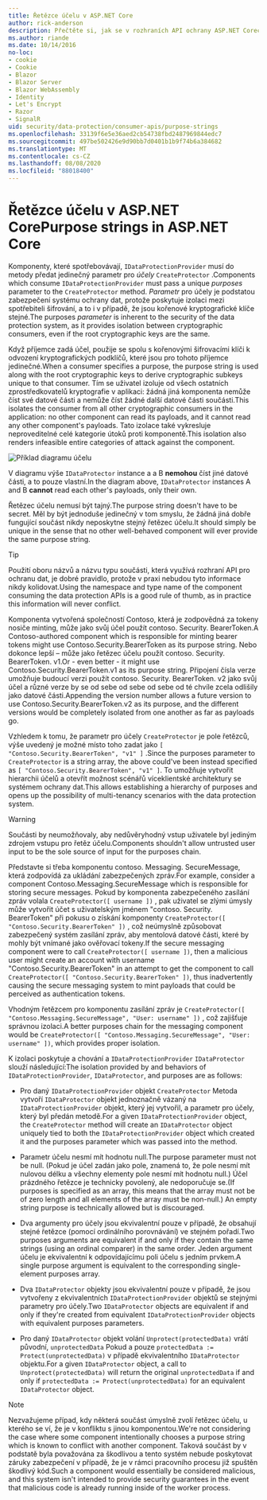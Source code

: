 ```yaml
---
title: Řetězce účelu v ASP.NET Core
author: rick-anderson
description: Přečtěte si, jak se v rozhraních API ochrany ASP.NET Corech dat používají řetězce účelu.
ms.author: riande
ms.date: 10/14/2016
no-loc:
- cookie
- Cookie
- Blazor
- Blazor Server
- Blazor WebAssembly
- Identity
- Let's Encrypt
- Razor
- SignalR
uid: security/data-protection/consumer-apis/purpose-strings
ms.openlocfilehash: 33139f6e5e36aed2cb54738fbd2487969844edc7
ms.sourcegitcommit: 497be502426e9d90bb7d0401b1b9f74b6a384682
ms.translationtype: MT
ms.contentlocale: cs-CZ
ms.lasthandoff: 08/08/2020
ms.locfileid: "88018400"
---
```

# <a name="purpose-strings-in-aspnet-core"></a><span data-ttu-id="91699-103">Řetězce účelu v ASP.NET Core</span><span class="sxs-lookup"><span data-stu-id="91699-103">Purpose strings in ASP.NET Core</span></span>

<a name="data-protection-consumer-apis-purposes"></a>

<span data-ttu-id="91699-104">Komponenty, které spotřebovávají, `IDataProtectionProvider` musí do metody předat jedinečný parametr pro *účely* `CreateProtector` .</span><span class="sxs-lookup"><span data-stu-id="91699-104">Components which consume `IDataProtectionProvider` must pass a unique *purposes* parameter to the `CreateProtector` method.</span></span> <span data-ttu-id="91699-105">*Parametr* pro účely je podstatou zabezpečení systému ochrany dat, protože poskytuje izolaci mezi spotřebiteli šifrování, a to i v případě, že jsou kořenové kryptografické klíče stejné.</span><span class="sxs-lookup"><span data-stu-id="91699-105">The purposes *parameter* is inherent to the security of the data protection system, as it provides isolation between cryptographic consumers, even if the root cryptographic keys are the same.</span></span>

<span data-ttu-id="91699-106">Když příjemce zadá účel, použije se spolu s kořenovými šifrovacími klíči k odvození kryptografických podklíčů, které jsou pro tohoto příjemce jedinečné.</span><span class="sxs-lookup"><span data-stu-id="91699-106">When a consumer specifies a purpose, the purpose string is used along with the root cryptographic keys to derive cryptographic subkeys unique to that consumer.</span></span> <span data-ttu-id="91699-107">Tím se uživatel izoluje od všech ostatních zprostředkovatelů kryptografie v aplikaci: žádná jiná komponenta nemůže číst své datové části a nemůže číst žádné další datové části součásti.</span><span class="sxs-lookup"><span data-stu-id="91699-107">This isolates the consumer from all other cryptographic consumers in the application: no other component can read its payloads, and it cannot read any other component's payloads.</span></span> <span data-ttu-id="91699-108">Tato izolace také vykresluje neproveditelné celé kategorie útoků proti komponentě.</span><span class="sxs-lookup"><span data-stu-id="91699-108">This isolation also renders infeasible entire categories of attack against the component.</span></span>

![Příklad diagramu účelu](purpose-strings/_static/purposes.png)

<span data-ttu-id="91699-110">V diagramu výše `IDataProtector` instance a a B **nemohou** číst jiné datové části, a to pouze vlastní.</span><span class="sxs-lookup"><span data-stu-id="91699-110">In the diagram above, `IDataProtector` instances A and B **cannot** read each other's payloads, only their own.</span></span>

<span data-ttu-id="91699-111">Řetězec účelu nemusí být tajný.</span><span class="sxs-lookup"><span data-stu-id="91699-111">The purpose string doesn't have to be secret.</span></span> <span data-ttu-id="91699-112">Měl by být jednoduše jedinečný v tom smyslu, že žádná jiná dobře fungující součást nikdy neposkytne stejný řetězec účelu.</span><span class="sxs-lookup"><span data-stu-id="91699-112">It should simply be unique in the sense that no other well-behaved component will ever provide the same purpose string.</span></span>

>[!TIP]
> <span data-ttu-id="91699-113">Použití oboru názvů a názvu typu součásti, která využívá rozhraní API pro ochranu dat, je dobré pravidlo, protože v praxi nebudou tyto informace nikdy kolidovat.</span><span class="sxs-lookup"><span data-stu-id="91699-113">Using the namespace and type name of the component consuming the data protection APIs is a good rule of thumb, as in practice this information will never conflict.</span></span>
>
><span data-ttu-id="91699-114">Komponenta vytvořená společností Contoso, která je zodpovědná za tokeny nosiče minting, může jako svůj účel použít contoso. Security. BearerToken.</span><span class="sxs-lookup"><span data-stu-id="91699-114">A Contoso-authored component which is responsible for minting bearer tokens might use Contoso.Security.BearerToken as its purpose string.</span></span> <span data-ttu-id="91699-115">Nebo dokonce lepší – může jako řetězec účelu použít contoso. Security. BearerToken. v1.</span><span class="sxs-lookup"><span data-stu-id="91699-115">Or - even better - it might use Contoso.Security.BearerToken.v1 as its purpose string.</span></span> <span data-ttu-id="91699-116">Připojení čísla verze umožňuje budoucí verzi použít contoso. Security. BearerToken. v2 jako svůj účel a různé verze by se od sebe od sebe od sebe od té chvíle zcela odlišily jako datové části.</span><span class="sxs-lookup"><span data-stu-id="91699-116">Appending the version number allows a future version to use Contoso.Security.BearerToken.v2 as its purpose, and the different versions would be completely isolated from one another as far as payloads go.</span></span>

<span data-ttu-id="91699-117">Vzhledem k tomu, že parametr pro účely `CreateProtector` je pole řetězců, výše uvedený je možné místo toho zadat jako `[ "Contoso.Security.BearerToken", "v1" ]` .</span><span class="sxs-lookup"><span data-stu-id="91699-117">Since the purposes parameter to `CreateProtector` is a string array, the above could've been instead specified as `[ "Contoso.Security.BearerToken", "v1" ]`.</span></span> <span data-ttu-id="91699-118">To umožňuje vytvořit hierarchii účelů a otevřít možnost scénářů víceklientské architektury se systémem ochrany dat.</span><span class="sxs-lookup"><span data-stu-id="91699-118">This allows establishing a hierarchy of purposes and opens up the possibility of multi-tenancy scenarios with the data protection system.</span></span>

<a name="data-protection-contoso-purpose"></a>

>[!WARNING]
> <span data-ttu-id="91699-119">Součásti by neumožňovaly, aby nedůvěryhodný vstup uživatele byl jediným zdrojem vstupu pro řetěz účelu.</span><span class="sxs-lookup"><span data-stu-id="91699-119">Components shouldn't allow untrusted user input to be the sole source of input for the purposes chain.</span></span>
>
><span data-ttu-id="91699-120">Představte si třeba komponentu contoso. Messaging. SecureMessage, která zodpovídá za ukládání zabezpečených zpráv.</span><span class="sxs-lookup"><span data-stu-id="91699-120">For example, consider a component Contoso.Messaging.SecureMessage which is responsible for storing secure messages.</span></span> <span data-ttu-id="91699-121">Pokud by komponenta zabezpečeného zasílání zpráv volala `CreateProtector([ username ])` , pak uživatel se zlými úmysly může vytvořit účet s uživatelským jménem "contoso. Security. BearerToken" při pokusu o získání komponenty `CreateProtector([ "Contoso.Security.BearerToken" ])` , což neúmyslně způsobovat zabezpečený systém zasílání zpráv, aby mentolová datové části, které by mohly být vnímané jako ověřovací tokeny.</span><span class="sxs-lookup"><span data-stu-id="91699-121">If the secure messaging component were to call `CreateProtector([ username ])`, then a malicious user might create an account with username "Contoso.Security.BearerToken" in an attempt to get the component to call `CreateProtector([ "Contoso.Security.BearerToken" ])`, thus inadvertently causing the secure messaging system to mint payloads that could be perceived as authentication tokens.</span></span>
>
><span data-ttu-id="91699-122">Vhodným řetězcem pro komponentu zasílání zpráv je `CreateProtector([ "Contoso.Messaging.SecureMessage", "User: username" ])` , což zajišťuje správnou izolaci.</span><span class="sxs-lookup"><span data-stu-id="91699-122">A better purposes chain for the messaging component would be `CreateProtector([ "Contoso.Messaging.SecureMessage", "User: username" ])`, which provides proper isolation.</span></span>

<span data-ttu-id="91699-123">K izolaci poskytuje a chování a `IDataProtectionProvider` `IDataProtector` slouží následující:</span><span class="sxs-lookup"><span data-stu-id="91699-123">The isolation provided by and behaviors of `IDataProtectionProvider`, `IDataProtector`, and purposes are as follows:</span></span>

* <span data-ttu-id="91699-124">Pro daný `IDataProtectionProvider` objekt `CreateProtector` Metoda vytvoří `IDataProtector` objekt jednoznačně vázaný na `IDataProtectionProvider` objekt, který jej vytvořil, a parametr pro účely, který byl předán metodě.</span><span class="sxs-lookup"><span data-stu-id="91699-124">For a given `IDataProtectionProvider` object, the `CreateProtector` method will create an `IDataProtector` object uniquely tied to both the `IDataProtectionProvider` object which created it and the purposes parameter which was passed into the method.</span></span>

* <span data-ttu-id="91699-125">Parametr účelu nesmí mít hodnotu null.</span><span class="sxs-lookup"><span data-stu-id="91699-125">The purpose parameter must not be null.</span></span> <span data-ttu-id="91699-126">(Pokud je účel zadán jako pole, znamená to, že pole nesmí mít nulovou délku a všechny elementy pole nesmí mít hodnotu null.) Účel prázdného řetězce je technicky povolený, ale nedoporučuje se.</span><span class="sxs-lookup"><span data-stu-id="91699-126">(If purposes is specified as an array, this means that the array must not be of zero length and all elements of the array must be non-null.) An empty string purpose is technically allowed but is discouraged.</span></span>

* <span data-ttu-id="91699-127">Dva argumenty pro účely jsou ekvivalentní pouze v případě, že obsahují stejné řetězce (pomocí ordinálního porovnávání) ve stejném pořadí.</span><span class="sxs-lookup"><span data-stu-id="91699-127">Two purposes arguments are equivalent if and only if they contain the same strings (using an ordinal comparer) in the same order.</span></span> <span data-ttu-id="91699-128">Jeden argument účelu je ekvivalentní k odpovídajícímu poli účelu s jedním prvkem.</span><span class="sxs-lookup"><span data-stu-id="91699-128">A single purpose argument is equivalent to the corresponding single-element purposes array.</span></span>

* <span data-ttu-id="91699-129">Dva `IDataProtector` objekty jsou ekvivalentní pouze v případě, že jsou vytvořeny z ekvivalentních `IDataProtectionProvider` objektů se stejnými parametry pro účely.</span><span class="sxs-lookup"><span data-stu-id="91699-129">Two `IDataProtector` objects are equivalent if and only if they're created from equivalent `IDataProtectionProvider` objects with equivalent purposes parameters.</span></span>

* <span data-ttu-id="91699-130">Pro daný `IDataProtector` objekt volání `Unprotect(protectedData)` vrátí původní, `unprotectedData` Pokud a pouze `protectedData := Protect(unprotectedData)` v případě ekvivalentního `IDataProtector` objektu.</span><span class="sxs-lookup"><span data-stu-id="91699-130">For a given `IDataProtector` object, a call to `Unprotect(protectedData)` will return the original `unprotectedData` if and only if `protectedData := Protect(unprotectedData)` for an equivalent `IDataProtector` object.</span></span>

> [!NOTE]
> <span data-ttu-id="91699-131">Nezvažujeme případ, kdy některá součást úmyslně zvolí řetězec účelu, u kterého se ví, že je v konfliktu s jinou komponentou.</span><span class="sxs-lookup"><span data-stu-id="91699-131">We're not considering the case where some component intentionally chooses a purpose string which is known to conflict with another component.</span></span> <span data-ttu-id="91699-132">Taková součást by v podstatě byla považována za škodlivou a tento systém nebude poskytovat záruky zabezpečení v případě, že je v rámci pracovního procesu již spuštěn škodlivý kód.</span><span class="sxs-lookup"><span data-stu-id="91699-132">Such a component would essentially be considered malicious, and this system isn't intended to provide security guarantees in the event that malicious code is already running inside of the worker process.</span></span>
